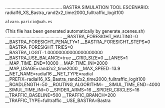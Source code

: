 .............................................
    BASTRA SIMULATION TOOL
    ESCENARIO: radial16_XS_Bastra_rand2x2_time2000_fulltraffic_logit100

    alvaro.paricio@uah.es
(This file has been generated automatically by generate_scenes.sh)
.............................................
__BASTRA_FORESIGHT_HALTING=0
__BASTRA_FORESIGHT_PENALTY=1
__BASTRA_FORESIGHT_STEPS=0
__BASTRA_FORESIGHT_TRIES=0
__BASTRA_LOGIT=1.00000000000000000000
__BASTRA_USE_BALANCE=true
__GRID_SIZE=0
__LANES=1
__MAP_TIME_END=10000
__MAP_TIME_INI=2000
__MAP_USAGE=rand2x2_time2000
__MAX_SPEED=13.9
__NET_NAME=radial16
__NET_TYPE=radial
__PREFIX=radial16_XS_Bastra_rand2x2_time2000_fulltraffic_logit100
__ROADLENGTH=50
__ROUTING_ALGORITHM=
__SIMUL_TIME_END=4000
__SIMUL_TIME_INI=0
__SPIDER_ARMS=16
__SPIDER_CIRCLES=16
__TRAFFIC_BASELINE=500
__TRAFFIC_BRANCH=200
__TRAFFIC_TYPE=fulltraffic
__USE_BASTRA=Bastra
